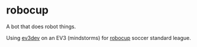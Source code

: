 # robocup
A bot that does robot things.

Using [ev3dev](https://www.ev3dev.org) on an EV3 (mindstorms) for [robocup](http://robocupjunior.org.au) soccer standard league.
